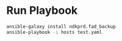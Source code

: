 # Run Playbook

```bash
ansible-galaxy install ndkprd.fad_backup
ansible-playbook -i hosts test.yaml
```